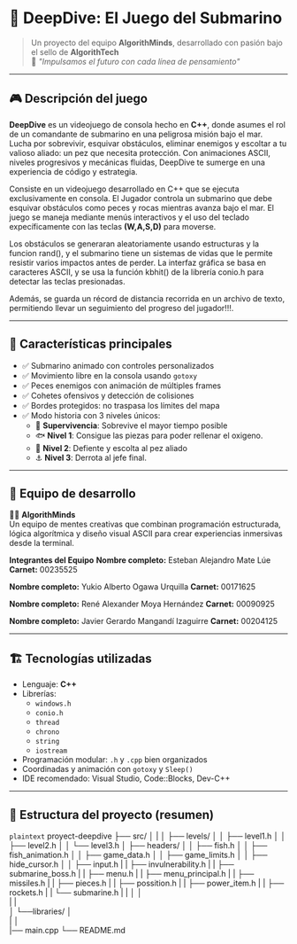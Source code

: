 # 🌊 DeepDive: El Juego del Submarino

> Un proyecto del equipo **AlgorithMinds**, desarrollado con pasión bajo el sello de **AlgorithTech**  
> 🧠 *"Impulsamos el futuro con cada línea de pensamiento"*

---

## 🎮 Descripción del juego

**DeepDive** es un videojuego de consola hecho en **C++**, donde asumes el rol de un comandante de submarino en una peligrosa misión bajo el mar.  
Lucha por sobrevivir, esquivar obstáculos, eliminar enemigos y escoltar a tu valioso aliado: un pez que necesita protección.
Con animaciones ASCII, niveles progresivos y mecánicas fluidas, DeepDive te sumerge en una experiencia de código y estrategia.

Consiste en un videojuego desarrollado en C++ que se ejecuta exclusivamente en consola. El Jugador controla un submarino que debe esquivar obstáculos como peces y rocas mientras avanza bajo el mar. El juego se maneja mediante menús interactivos y el uso del teclado expecíficamente con las teclas **(W,A,S,D)** para moverse.

Los obstáculos se generaran aleatoriamente usando estructuras y la funcion rand(), y el submarino tiene un sistemas de vidas que le permite resistir varios impactos antes de perder. La interfaz gráfica se basa en caracteres ASCII, y se usa la función kbhit() de la librería conio.h para detectar las teclas presionadas.

Además, se guarda un récord de distancia recorrida en un archivo de texto, permitiendo llevar un seguimiento del progreso del jugador!!!.

---

## 🚀 Características principales

- ✅ Submarino animado con controles personalizados
- ✅ Movimiento libre en la consola usando `gotoxy`
- ✅ Peces enemigos con animación de múltiples frames
- ✅ Cohetes ofensivos y detección de colisiones
- ✅ Bordes protegidos: no traspasa los límites del mapa
- ✅ Modo historia con 3 niveles únicos:
  - 🧱 **Supervivencia**: Sobrevive el mayor tiempo posible
  - 🐟 **Nivel 1**: Consigue las piezas para poder rellenar el oxigeno.
  - 🔱 **Nivel 2**: Defiente y escolta al pez aliado
  - ⚓ **Nivel 3**: Derrota al jefe final.

---

## 🧠 Equipo de desarrollo

👨‍💻 **AlgorithMinds**  
Un equipo de mentes creativas que combinan programación estructurada, lógica algorítmica y diseño visual ASCII para crear experiencias inmersivas desde la terminal.

**Integrantes del Equipo**
**Nombre completo:** Esteban Alejandro Mate Lúe **Carnet:** 00235525

**Nombre completo:** Yukio Alberto Ogawa Urquilla **Carnet:** 00171625

**Nombre completo:** René Alexander Moya Hernández **Carnet:** 00090925

**Nombre completo:** Javier Gerardo Mangandí Izaguirre **Carnet:** 00204125

---

## 🏗️ Tecnologías utilizadas

- Lenguaje: **C++**
- Librerías:
  - `windows.h`
  - `conio.h`
  - `thread`
  - `chrono`
  - `string`
  - `iostream`
- Programación modular: `.h` y `.cpp` bien organizados
- Coordinadas y animación con `gotoxy` y `Sleep()`
- IDE recomendado: Visual Studio, Code::Blocks, Dev-C++

---

## 📂 Estructura del proyecto (resumen)

```plaintext```
proyect-deepdive
├── src/
│   |
│   ├── levels/
│   │   ├── level1.h
│   │   ├── level2.h
│   │   └── level3.h
│   ├── headers/
│   │   ├── fish.h
│   │   ├── fish_animation.h
│   │   ├── game_data.h
│   │   ├── game_limits.h
│   │   ├── hide_cursor.h
│   │   ├── input.h
|   |   ├── invulnerability.h
|   |   ├── submarine_boss.h
|   |   ├── menu.h
|   |   ├── menu_principal.h
|   |   ├── missiles.h
|   |   ├── pieces.h
|   |   ├── possition.h
|   |   ├── power_item.h
|   |   ├── rockets.h
|   |   └── submarine.h
|   |
│   │   
|   |     
│   └──libraries/
│      
|
│  
|── main.cpp
└── README.md
